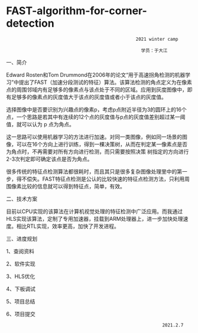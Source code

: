 #                                             FAST-algorithm-for-corner-detection
                                                     2021 winter camp

                                                       学员：于大江


一、简介

Edward Rosten和Tom Drummond在2006年的论文“用于高速拐角检测的机器学习”中提出了FAST（加速分段测试的特征）算法。该算法检测的角点定义为在像素点的周围邻域内有足够多的像素点与该点处于不同的区域。应用到灰度图像中，即有足够多的像素点的灰度值大于该点的灰度值或者小于该点的灰度值。 

选择图像中是否要识别为兴趣点的像素p，考虑p点附近半径为3的圆环上的16个点，一个思路是若其中有连续的12个点的灰度值与p点的灰度值差别超过某一阈值，就可以认为 p 点为角点。 

这一思路可以使用机器学习的方法进行加速。对同一类图像，例如同一场景的图像，可以在16个方向上进行训练，得到一棵决策树，从而在判定某一像素点是否为角点时，不再需要对所有方向进行检测，而只需要按照决策
树指定的方向进行2-3次判定即可确定该点是否为角点。

很多传统的特征点检测算法都很耗时，而且其只是很多复杂图像处理里中的第一步，得不偿失。FAST特征点检测是公认的比较快速的特征点检测方法，只利用周围像素比较的信息就可以得到特征点，简单，有效。 

二、技术方案

目前以CPU实现的该算法在计算机视觉处理的特征检测中广泛应用。而我通过HLS实现该算法，定制了专用加速器，挂载到ARM处理器上，进一步加快处理速度。相比RTL实现，效率更高，加快了开发进程。

三、进度规划

1、查阅资料

2、软件实现

3、HLS优化

4、下板调试

5、项目总结

6、项目提交

                                                               2021.2.7







